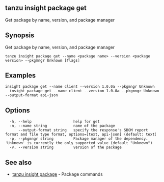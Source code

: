 ## tanzu insight package get

Get package by name, version, and package manager

## <a id='synopsis'></a>Synopsis

Get package by name, version, and package manager

```console
tanzu insight package get --name <package name> --version <package version> --pkgmngr Unknown [flags]
```

## <a id='examples'></a>Examples

```console
insight package get --name client --version 1.0.0a --pkgmngr Unknown
  insight package get --name client --version 1.0.0a --pkgmngr Unknown --output-format api-json
```

## <a id='options'></a>Options

```console
  -h, --help                   help for get
  -n, --name string            name of the package
      --output-format string   specify the response's SBOM report format and file type format, options=[text, api-json] (default: text)
  -p, --pkgmngr string         Package manager of the dependency. 'Unknown' is currently the only supported value (default "Unknown")
  -v, --version string         version of the package
```

## <a id='see-also'></a>See also

* [tanzu insight package](tanzu_insight_package.hbs.md)	 - Package commands

